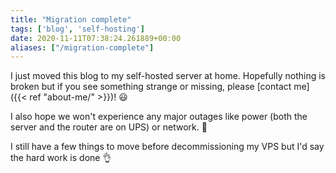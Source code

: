 ```yaml
---
title: "Migration complete"
tags: ['blog', 'self-hosting']
date: 2020-11-11T07:38:24.261889+00:00
aliases: ["/migration-complete"]
---
```

I just moved this blog to my self-hosted server at home. Hopefully nothing is broken but if you see something strange or missing, please [contact me]({{< ref "about-me/" >}})! 😃

I also hope we won't experience any major outages like power (both the server and the router are on UPS) or network. 🤔

I still have a few things to move before decommissioning my VPS but I'd say the hard work is done 👌

